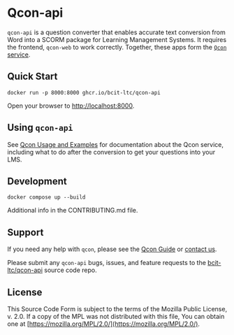 <!-- SPDX-License-Identifier: MPL-2.0 -->
# Qcon-api

`qcon-api` is a question converter that enables accurate text conversion from Word into a SCORM package for Learning Management Systems. It requires the frontend, `qcon-web` to work correctly. Together, these apps form the [`Qcon` service](https://qcon.ltc.bcit.ca).

## Quick Start

    docker run -p 8000:8000 ghcr.io/bcit-ltc/qcon-api

Open your browser to [http://localhost:8000](http://localhost:8000).

## Using `qcon-api`

See [Qcon Usage and Examples](https://qcon-guide.ltc.bcit.ca) for documentation about the Qcon service, including what to do after the conversion to get your questions into your LMS.

## Development

    docker compose up --build

Additional info in the CONTRIBUTING.md file.

## Support

If you need any help with `qcon`, please see the [Qcon Guide](https://qcon-guide.ltc.bcit.ca) or [contact us](mailto:ltc_techops@bcit.ca).

Please submit any `qcon-api` bugs, issues, and feature requests to the [bcit-ltc/qcon-api](https://github.com/bcit-ltc/qcon-api) source code repo.

## License

This Source Code Form is subject to the terms of the Mozilla Public
License, v. 2.0. If a copy of the MPL was not distributed with this
file, You can obtain one at [https://mozilla.org/MPL/2.0/](https://mozilla.org/MPL/2.0/).
